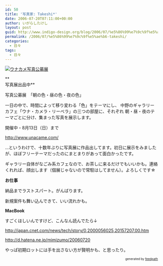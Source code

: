 ```yaml
---
id: 50
title: '写真家: Takeshi*'
date: 2006-07-20T07:11:00+00:00
author: いがらしたけし
layout: post
guid: http://www.indigo-design.org/blog/2006/07/%e5%86%99%e7%9c%9f%e5%ae%b6-takeshi/
permalink: /2006/07/%e5%86%99%e7%9c%9f%e5%ae%b6-takeshi/
categories:
  - 日々
tags:
  - 日々
---
```

<a href="http://blog-imgs-29.fc2.com/a/r/m/armadillo75/07180001.jpg" target="_blank"><img src="http://blog-imgs-29.fc2.com/a/r/m/armadillo75/07180001s.jpg" alt="ウナカメ写真公募展" border="0" /></a>
  
**  
写真展出品中**

写真公募展　「朝の色・昼の色・夜の色」

一日の中で、時間によって移り変わる「色」をテーマにし、 中野のギャラリーカフェ「ウナ・カメラ・リーベラ」の三つの部屋に、それぞれ 朝・昼・夜のテーマごとに分け、集まった写真を展示します。

開催中・8月13日（日）まで

<a href="http://www.unacame.com/" target="_blank">http://www.unacame.com/</a>

…というわけで、十数年ぶりに写真展に作品出してます。初日に展示をみましたが、ほぼフリーテーマだったのにまとまりがあって面白かったです。
  
ギャラリー自体がなごみ系カフェなので、お茶しに来るだけでもいいかも。連絡くれれば、顔出します（個展じゃないので常駐はしてません）。よろしくです☆

**お仕事**

納品までラストスパート。がんばります。
  
  
新規案件も舞い込んできて、いい流れかも。

**MacBook**

すごくほしいんですけど、こんなん読んでたら↓
  
  
<a href="http://japan.cnet.com/news/tech/story/0,2000056025,20157207,00.htm" target="_blank">http://japan.cnet.com/news/tech/story/0,2000056025,20157207,00.htm</a>
  
  
<a href="http://d.hatena.ne.jp/mimizumo/20060720" target="_blank">http://d.hatena.ne.jp/mimizumo/20060720</a>
  
  
やっぱ初期ロットには手を出さない方が賢明かも、と思ったり。

<div style="text-align: right;font-size: 10px">
  &nbsp;&nbsp;<span>generated by <a href="http://feedpath.jp">feedpath</a></span>
</div>
